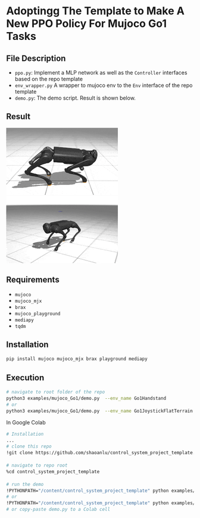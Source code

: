 # Adoptingg The Template to Make A New PPO Policy For Mujoco Go1 Tasks

## File Description
- `ppo.py`: Implement a MLP network as well as the `Controller` interfaces based on the repo template
- `env_wrapper.py` A wrapper to mujoco env to the `Env` interface of the repo template
- `demo.py`: The demo script. Result is shown below.

## Result
![](ppo_Go1Handstand.gif) ![](ppo_Go1JoystickFlatTerrain.gif)

## Requirements
- `mujoco`
- `mujoco_mjx`
- `brax`
- `mujoco_playground`
- `mediapy`
- `tqdm`

## Installation
```bash
pip install mujoco mujoco_mjx brax playground mediapy
```

## Execution
```bash
# navigate to root folder of the repo
python3 examples/mujoco_Go1/demo.py  --env_name Go1Handstand
# or
python3 examples/mujoco_Go1/demo.py  --env_name Go1JoystickFlatTerrain
```

In Google Colab
```bash
# Installation
...
# clone this repo
!git clone https://github.com/shaoanlu/control_system_project_template.git

# navigate to repo root
%cd control_system_project_template

# run the demo
!PYTHONPATH="/content/control_system_project_template" python examples/mujoco_Go1/demo.py --env_name Go1Handstand
# or 
!PYTHONPATH="/content/control_system_project_template" python examples/mujoco_Go1/demo.py --env_name Go1JoystickFlatTerrain
# or copy-paste demo.py to a Colab cell
```
